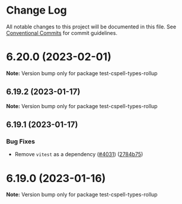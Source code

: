 # Change Log

All notable changes to this project will be documented in this file.
See [Conventional Commits](https://conventionalcommits.org) for commit guidelines.

# 6.20.0 (2023-02-01)

**Note:** Version bump only for package test-cspell-types-rollup

## 6.19.2 (2023-01-17)

**Note:** Version bump only for package test-cspell-types-rollup

## 6.19.1 (2023-01-17)

### Bug Fixes

* Remove `vitest` as a dependency ([#4031](https://github.com/streetsidesoftware/cspell/issues/4031)) ([2784b75](https://github.com/streetsidesoftware/cspell/commit/2784b75feefc81aa95806ac748fafb140c72b5fa))

# 6.19.0 (2023-01-16)

**Note:** Version bump only for package test-cspell-types-rollup
